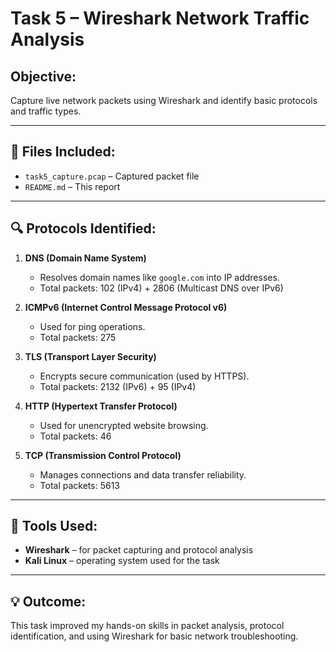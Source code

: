 #  Task 5 – Wireshark Network Traffic Analysis

## Objective:
Capture live network packets using Wireshark and identify basic protocols and traffic types.

---

## 📁 Files Included:
- `task5_capture.pcap` – Captured packet file
- `README.md` – This report

---

## 🔍 Protocols Identified:

1. **DNS (Domain Name System)**  
   - Resolves domain names like `google.com` into IP addresses.  
   - Total packets: 102 (IPv4) + 2806 (Multicast DNS over IPv6)

2. **ICMPv6 (Internet Control Message Protocol v6)**  
   - Used for ping operations.  
   - Total packets: 275

3. **TLS (Transport Layer Security)**  
   - Encrypts secure communication (used by HTTPS).  
   - Total packets: 2132 (IPv6) + 95 (IPv4)

4. **HTTP (Hypertext Transfer Protocol)**  
   - Used for unencrypted website browsing.  
   - Total packets: 46

5. **TCP (Transmission Control Protocol)**  
   - Manages connections and data transfer reliability.  
   - Total packets: 5613

---

## 📌 Tools Used:
- **Wireshark** – for packet capturing and protocol analysis
- **Kali Linux** – operating system used for the task

---

## 💡 Outcome:
This task improved my hands-on skills in packet analysis, protocol identification, and using Wireshark for basic network troubleshooting.

